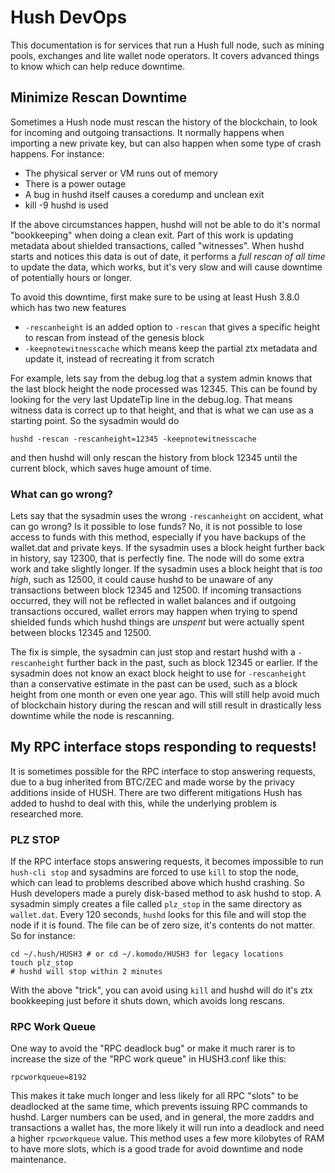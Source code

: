 # Hush DevOps

This documentation is for services that run a Hush full node, such as mining pools, exchanges
and lite wallet node operators. It covers advanced things to know which can help reduce downtime.

## Minimize Rescan Downtime

Sometimes a Hush node must rescan the history of the blockchain, to look for incoming and outgoing
transactions. It normally happens when importing a new private key, but can also happen when some
type of crash happens. For instance:

  * The physical server or VM runs out of memory
  * There is a power outage
  * A bug in hushd itself causes a coredump and unclean exit
  * kill -9 hushd is used

If the above circumstances happen, hushd will not be able to do it's normal "bookkeeping" when
doing a clean exit. Part of this work is updating metadata about shielded transactions, called "witnesses".
When hushd starts and notices this data is out of date, it performs a *full rescan of all time* to update
the data, which works, but it's very slow and will cause downtime of potentially hours or longer.

To avoid this downtime, first make sure to be using at least Hush 3.8.0 which has two new features

  * `-rescanheight` is an added option to `-rescan` that gives a specific height to rescan from instead of the genesis block
  * `-keepnotewitnesscache` which means keep the partial ztx metadata and update it, instead of recreating it from scratch

For example, lets say from the debug.log that a system admin knows that the last block height the node processed
was 12345. This can be found by looking for the very last UpdateTip line in the debug.log. That means witness data is correct
up to that height, and that is what we can use as a starting point. So the sysadmin would do

    hushd -rescan -rescanheight=12345 -keepnotewitnesscache

and then hushd will only rescan the history from block 12345 until the current block, which saves huge amount of time.

### What can go wrong?

Lets say that the sysadmin uses the wrong `-rescanheight` on accident, what can go wrong? Is it possible to lose funds?
No, it is not possible to lose access to funds with this method, especially if you have backups of the wallet.dat and private keys.
If the sysadmin uses a block height further back in history, say 12300, that is perfectly fine. The node will do some extra
work and take slightly longer. If the sysadmin uses a block height that is *too high*, such as 12500, it
could cause hushd to be unaware of any transactions between block 12345 and 12500. If incoming transactions occurred, they will not
be reflected in wallet balances and if outgoing transactions occured, wallet errors may happen when trying to spend shielded funds
which hushd things are *unspent* but were actually spent between blocks 12345 and 12500.

The fix is simple, the sysadmin can just stop and restart hushd with a `-rescanheight` further back in the past, such as block 12345
or earlier. If the sysadmin does not know an exact block height to use for `-rescanheight` than a conservative estimate in the past
can be used, such as a block height from one month or even one year ago. This will still help avoid much of blockchain history during
the rescan and will still result in drastically less downtime while the node is rescanning.

## My RPC interface stops responding to requests!

It is sometimes possible for the RPC interface to stop answering requests, due to a bug inherited from BTC/ZEC and made worse
by the privacy additions inside of HUSH. There are two different mitigations Hush has added to hushd to deal with this, while
the underlying problem is researched more.

### PLZ STOP

If the RPC interface stops answering requests, it becomes impossible to run `hush-cli stop` and sysadmins are forced to use `kill`
to stop the node, which can lead to problems described above which hushd crashing. So Hush developers made a purely disk-based method
to ask hushd to stop. A sysadmin simply creates a file called `plz_stop` in the same directory as `wallet.dat`. Every 120 seconds, `hushd`
looks for this file and will stop the node if it is found. The file can be of zero size, it's contents do not matter. So for instance:

```
cd ~/.hush/HUSH3 # or cd ~/.komodo/HUSH3 for legacy locations
touch plz_stop
# hushd will stop within 2 minutes
```

With the above "trick", you can avoid using `kill` and hushd will do it's ztx bookkeeping just before it shuts down, which avoids long rescans.


### RPC Work Queue

One way to avoid the "RPC deadlock bug" or make it much rarer is to increase the size of the "RPC work queue" in HUSH3.conf like this:

```
rpcworkqueue=8192
```

This makes it take much longer and less likely for all RPC "slots" to be deadlocked at the same time, which prevents issuing RPC commands to hushd.
Larger numbers can be used, and in general, the more zaddrs and transactions a wallet has, the more likely it will run into a deadlock and need a higher
`rpcworkqueue` value. This method uses a few more kilobytes of RAM to have more slots, which is a good trade for avoid downtime and node maintenance.

